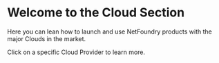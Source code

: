 # Welcome to the Cloud Section  

Here you can lean how to launch and use NetFoundry products with the major Clouds in the market.

Click on a specific Cloud Provider to learn more.